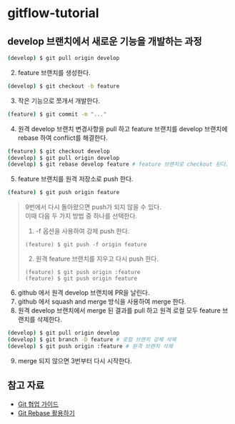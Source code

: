 # gitflow-tutorial

## develop 브랜치에서 새로운 기능을 개발하는 과정

```bash
(develop) $ git pull origin develop	
```
2. feature 브랜치를 생성한다.
```bash
(develop) $ git checkout -b feature
```
3. 작은 기능으로 쪼개서 개발한다. 
```bash
(feature) $ git commit -m "..."
```
4. 원격 develop 브랜치 변경사항을 pull 하고 feature 브랜치를 develop 브랜치에 rebase 하여 conflict를 해결한다.
```bash
(feature) $ git checkout develop
(develop) $ git pull origin develop
(develop) $ git rebase develop feature # feature 브랜치로 checkout 된다.
```
5. feature 브랜치를 원격 저장소로 push 한다.
```bash
(feature) $ git push origin feature
```
> 9번에서 다시 돌아왔으면 push가 되지 않을 수 있다.  
> 이때 다음 두 가지 방법 중 하나를 선택한다.
> 1. -f 옵션을 사용하여 강제 push 한다.
> ```
> (feature) $ git push -f origin feature
> ```
> 2. 원격 feature 브랜치를 지우고 다시 push 한다.
> ```
> (feature) $ git push origin :feature
> (feature) $ git push origin feature
> ```

6. github 에서 원격 develop 브랜치에 PR을 날린다.
7. github 에서 squash and merge 방식을 사용하여 merge 한다.
8. 원격 develop 브랜치에서 merge 된 결과를 pull 하고 원격 로컬 모두 feature 브랜치를 삭제한다. 
```bash
(develop) $ git pull origin develop
(develop) $ git branch -D feature # 로컬 브랜치 강제 삭제
(develop) $ git push origin :feature # 원격 브랜치 삭제
```
9. merge 되지 않으면 3번부터 다시 시작한다.

## 참고 자료
* [Git 협업 가이드](https://velog.io/@jinuku/Git-%ED%98%91%EC%97%85-%EA%B0%80%EC%9D%B4%EB%93%9C)
* [Git Rebase 활용하기](https://velog.io/@godori/Git-Rebase)
